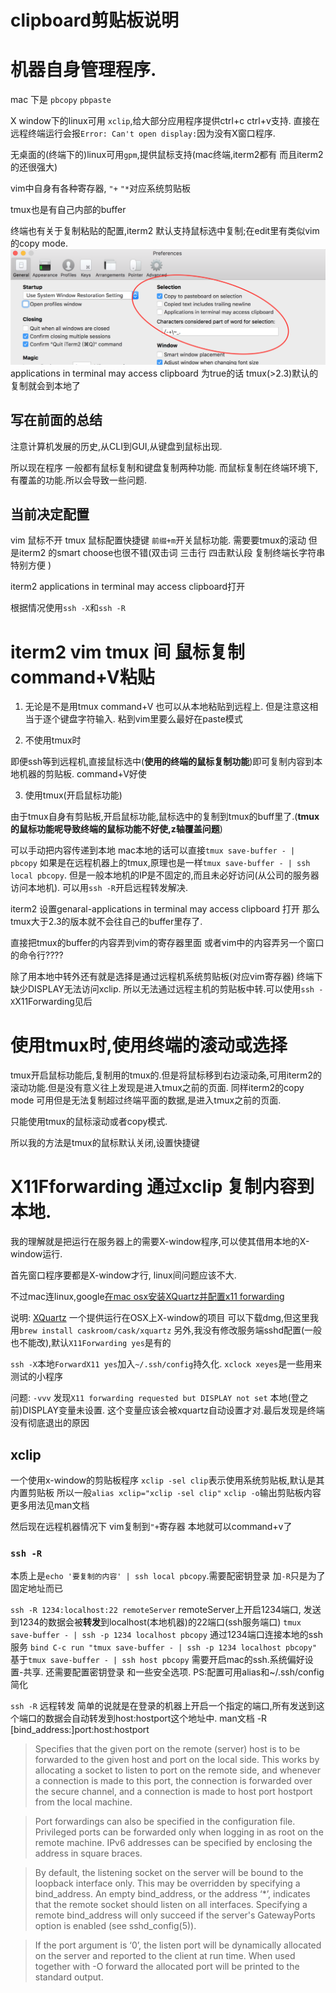 # clipboard剪贴板说明

# 机器自身管理程序.

mac 下是 `pbcopy` `pbpaste`

X window下的linux可用 `xclip`,给大部分应用程序提供ctrl+c ctrl+v支持. 直接在远程终端运行会报`Error: Can't open display:`因为没有X窗口程序.

无桌面的(终端下的)linux可用`gpm`,提供鼠标支持(mac终端,iterm2都有 而且iterm2的还很强大)

vim中自身有各种寄存器, `"+` `"*`对应系统剪贴板

tmux也是有自己内部的buffer

终端也有关于复制粘贴的配置,iterm2 默认支持鼠标选中复制;在edit里有类似vim的copy mode.
![](pic/iterm2_copy.png)
applications in terminal may access clipboard 为true的话 tmux(>2.3)默认的复制就会到本地了


## 写在前面的总结
注意计算机发展的历史,从CLI到GUI,从键盘到鼠标出现.

所以现在程序 一般都有鼠标复制和键盘复制两种功能. 
而鼠标复制在终端环境下,有覆盖的功能.所以会导致一些问题.

## 当前决定配置

vim 鼠标不开
tmux 鼠标配置快捷键 `前缀+m`开关鼠标功能. 需要要tmux的滚动 但是iterm2 的smart choose也很不错(双击词 三击行 四击默认段 复制终端长字符串特别方便 )

iterm2 applications in terminal may access clipboard打开

根据情况使用`ssh -X`和`ssh -R`

# iterm2 vim tmux 间 鼠标复制 command+V粘贴

1. 无论是不是用tmux
command+V 也可以从本地粘贴到远程上. 但是注意这相当于逐个键盘字符输入. 粘到vim里要么最好在paste模式

2. 不使用tmux时

即便ssh等到远程机,直接鼠标选中(**使用的终端的鼠标复制功能**)即可复制内容到本地机器的剪贴板. command+V好使

3. 使用tmux(开启鼠标功能)

由于tmux自身有剪贴板,开启鼠标功能,鼠标选中的复制到tmux的buff里了.(**tmux的鼠标功能呢导致终端的鼠标功能不好使,z轴覆盖问题**)

可以手动把内容传递到本地
mac本地的话可以直接`tmux save-buffer - | pbcopy`
如果是在远程机器上的tmux,原理也是一样`tmux save-buffer - | ssh local pbcopy`.
但是一般本地机的IP是不固定的,而且未必好访问(从公司的服务器访问本地机). 可以用`ssh -R`开启远程转发解决.

iterm2 设置genaral-applications in terminal may access clipboard 打开
那么tmux大于2.3的版本就不会往自己的buffer里存了.

直接把tmux的buffer的内容弄到vim的寄存器里面 或者vim中的内容弄另一个窗口的命令行????

除了用本地中转外还有就是选择是通过远程机系统剪贴板(对应vim寄存器)
终端下 缺少DISPLAY无法访问xclip. 所以无法通过远程主机的剪贴板中转.可以使用`ssh -X`X11Forwarding见后


# 使用tmux时,使用终端的滚动或选择
tmux开启鼠标功能后,复制用的tmux的.但是将鼠标移到右边滚动条,可用iterm2的滚动功能.但是没有意义往上发现是进入tmux之前的页面.
同样iterm2的copy mode 可用但是无法复制超过终端平面的数据,是进入tmux之前的页面.

只能使用tmux的鼠标滚动或者copy模式.

所以我的方法是tmux的鼠标默认关闭,设置快捷键

# X11Fforwarding 通过xclip 复制内容到本地.
我的理解就是把运行在服务器上的需要X-window程序,可以使其借用本地的X-window运行.

首先窗口程序要都是X-window才行, linux间问题应该不大.

不过mac连linux,google[在mac osx安装XQuartz并配置x11 forwarding](https://www.birdcat.cn/%E5%B8%B8%E7%94%A8%E6%8A%80%E5%B7%A7/enable-x11-forward-in-osx.html)

说明:
[XQuartz](https://www.xquartz.org/) 一个提供运行在OSX上X-window的项目
可以下载dmg,但这里我用`brew install caskroom/cask/xquartz`
另外,我没有修改服务端sshd配置(一般也不能改),默认`X11Forwarding yes`是有的

`ssh -X`本地`ForwardX11 yes`加入`~/.ssh/config`持久化.
`xclock xeyes`是一些用来测试的小程序  

问题: `-vvv` 发现`X11 forwarding requested but DISPLAY not set`
本地(登之前)DISPLAY变量未设置. 这个变量应该会被xquartz自动设置才对.最后发现是终端没有彻底退出的原因

## xclip
一个使用x-window的剪贴板程序
`xclip -sel clip`表示使用系统剪贴板,默认是其内置剪贴板
所以一般`alias xclip="xclip -sel clip"`
`xclip -o`输出剪贴板内容
更多用法见man文档

然后现在远程机器情况下 vim复制到`"+`寄存器 本地就可以command+v了




### `ssh -R`
本质上是`echo '要复制的内容' | ssh local pbcopy`.需要配密钥登录 加`-R`只是为了固定地址而已

`ssh -R 1234:localhost:22 remoteServer` remoteServer上开启1234端口, 发送到1234的数据会被**转发**到localhost(本地机器)的22端口(ssh服务端口)
`tmux save-buffer - | ssh -p 1234 localhost pbcopy` 通过1234端口连接本地的ssh服务
`bind C-c run "tmux save-buffer - | ssh -p 1234 localhost pbcopy"`
基于`tmux save-buffer - | ssh host pbcopy`
需要开启mac的ssh.系统偏好设置-共享. 还需要配置密钥登录 和一些安全选项.
PS:配置可用alias和~/.ssh/config简化

`ssh -R` 远程转发  简单的说就是在登录的机器上开启一个指定的端口,所有发送到这个端口的数据会自动转发到host:hostport这个地址中.
man文档
-R [bind_address:]port:host:hostport
>Specifies that the given port on the remote (server) host is to be forwarded to the given host and port on the local side.  This works by allocating a
 socket to listen to port on the remote side, and whenever a connection is made to this port, the connection is forwarded over the secure channel, and a
 connection is made to host port hostport from the local machine.

>Port forwardings can also be specified in the configuration file.  Privileged ports can be forwarded only when logging in as root on the remote machine.
 IPv6 addresses can be specified by enclosing the address in square braces.

> By default, the listening socket on the server will be bound to the loopback interface only.  This may be overridden by specifying a bind_address.  An
 empty bind_address, or the address ‘*’, indicates that the remote socket should listen on all interfaces.  Specifying a remote bind_address will only
 succeed if the server's GatewayPorts option is enabled (see sshd_config(5)).

>If the port argument is ‘0’, the listen port will be dynamically allocated on the server and reported to the client at run time.  When used together
 with -O forward the allocated port will be printed to the standard output.







